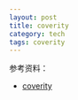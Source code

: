 ```yaml
---
layout: post
title: coverity
category: tech
tags: coverity
---
```



参考资料：

* [coverity](http://www.coverity.com/html_cn)